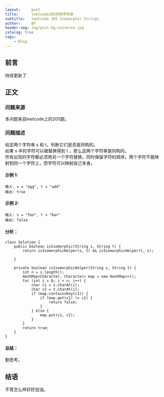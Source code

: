 ```yaml
---
layout:     post
title:      leetcode205同构字符串
subtitle:   leetcode 205 Isomorphic Strings
author:     BY
header-img: img/post-bg-universe.jpg
catalog: true
tags:
    - Blog
---
```



## 前言

持续更新了

## 正文

### 问题来源

本问题来自leetcode上的205题。  

### 问题描述

给定两个字符串 s 和 t，判断它们是否是同构的。  
如果 s 中的字符可以被替换得到 t ，那么这两个字符串是同构的。  
所有出现的字符都必须用另一个字符替换，同时保留字符的顺序。两个字符不能映射到同一个字符上，但字符可以映射自己本身。    

#### 示例 1:
```
输入: s = "egg", t = "add"
输出: true
```

#### 示例 2:
```
输入: s = "foo", t = "bar"
输出: false
```

#### 分析：  
```
class Solution {
    public boolean isIsomorphic(String s, String t) {
        return isIsomorphicHelper(s, t) && isIsomorphicHelper(t, s);

    }

    private boolean isIsomorphicHelper(String s, String t) {
        int n = s.length();
        HashMap<Character, Character> map = new HashMap<>();
        for (int i = 0; i < n; i++) {
            char c1 = s.charAt(i);
            char c2 = t.charAt(i);
            if (map.containsKey(c1)) {
                if (map.get(c1) != c2) {
                    return false;
                }
            } else {
                map.put(c1, c2);
            }
        }
        return true;
    }
}
```

#### 总结：
勤思考。  

## 结语
不管怎么样好好加油。
